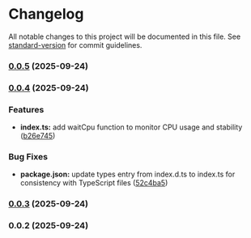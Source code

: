 # Changelog

All notable changes to this project will be documented in this file. See [standard-version](https://github.com/conventional-changelog/standard-version) for commit guidelines.

### [0.0.5](https://github.com/snomiao/cpu-wait/compare/v0.0.4...v0.0.5) (2025-09-24)

### [0.0.4](https://github.com/snomiao/cpu-wait/compare/v0.0.3...v0.0.4) (2025-09-24)


### Features

* **index.ts:** add waitCpu function to monitor CPU usage and stability ([b26e745](https://github.com/snomiao/cpu-wait/commit/b26e7456d4f29c95a40cb5751b1d4415449c4551))


### Bug Fixes

* **package.json:** update types entry from index.d.ts to index.ts for consistency with TypeScript files ([52c4ba5](https://github.com/snomiao/cpu-wait/commit/52c4ba5becfa7476edda8219b2b42554894cb821))

### [0.0.3](https://github.com/snomiao/cpu-wait/compare/v0.0.2...v0.0.3) (2025-09-24)

### 0.0.2 (2025-09-24)
